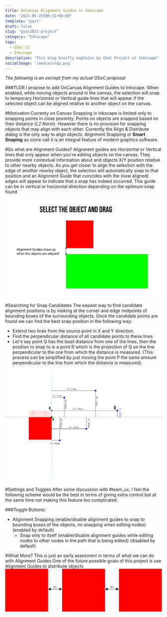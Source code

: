 ```yaml
---
title: OnCanvas Alignment Guides in Inkscape
date: "2021-05-25T06:31+00:00"
template: "post"
draft: false
slug: "gsoc2021-project"
category: "Inkscape"
tags:
  - GSoC'21
  - Inkscape
description: "This blog breifly explains by GSoC Project at Inkscape"
socialImage: '/media/snap.png'
---
```


_The following is an excrept from my actual GSoC proposal_

###TLDR
I propose to add OnCanvas Alignment Guides to Inkscape. When enabled, while moving objects around in the canvas, the selection will snap to temporary Horizontal or Vertical guide lines that will appear if the selected object can be aligned relative to another object on the canvas.

#Motivation
Currenty on Canvas Snapping in Inkscape is limited only to snapping points in close poximity.
Points on objects are snapped based on their distance (_L2 Norm_). However there is no provision
for snapping objects that may align with each other. Currently the Align & Distribute dialog is the 
only way to align objects. 
Alignment Snapping or __Smart Snaping__ as some call it is an integral feature of modern
graphics software.

#So what are Alignment Guides?
Alignment guides are Horizontal or Vertical lines that only appear when you're 
editing objects on the canvas. They provide more contextual information about and
objects X/Y position relative to other nearby objects. As you get closer to align
the selection with the edge of another nearby object, the selection will automatically 
snap to that position and an Alignment Guide that coincides with the (now aligned)
edges will appear to indicate that a snap has indeed occurred. This guide can be
in vertical or horizontal direction depending on the optimum snap found

![Image](/media/b1-1.png)

#Searching for Snap Candidates
The easiest way to find candidate alignment positions is by looking at the corner
and edge midpoints of bounding boxes of the surrounding objects.
Once the candidate points are found we can find the best snap position in the following way:
- Extend two lines from the source point in X and Y direction.
- Find the perpendicular distance of all candidate points to these lines
- Let's say point Q has the least distance from one of the lines, then the position
to snap to is a point R which is the projection of Q on the line perpendicular to the one from which the distance is measured. (This process can be simplified by just moving the point P the same amount perpendicular to the line from which the distance is measured).

![Image](/media/snap.png)

#Settings and Toggles
After some discussion with #team_ux, I feel the following scheme would be the 
best in terms of giving extra control but at the same time not making this feature
too complicated.

###Toggle Buttons:
- Alignment Snapping (enable/disable alignment guides to snap to bounding boxes of the objects, no snapping when editing nodes) (enabled by default)
  - Snap only to itself (enable/disable alignment guides while editing nodes to other nodes in the path that is being edited) (disabled by default)

#What More?
This is just an early assesment in terms of what we can do with Alignment Guides
One of the future possible goals of this project is use Alignment Guides to distribute objects
![Image](/media/distribute.png)


